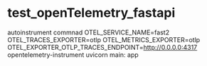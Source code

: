 # test_openTelemetry_fastapi

autoinstrument commnad
    OTEL_SERVICE_NAME=fast2 OTEL_TRACES_EXPORTER=otlp OTEL_METRICS_EXPORTER=otlp OTEL_EXPORTER_OTLP_TRACES_ENDPOINT=http://0.0.0.0:4317 opentelemetry-instrument uvicorn main:
    app
